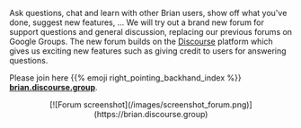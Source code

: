 <!--
.. title: New Brian community forum
.. slug: brian-discourse-forum
.. date: 2020-08-24 16:05:44 UTC
.. tags: community
.. category: news
.. description: Brian community forum announcement
.. type: text
-->

Ask questions, chat and learn with other Brian users, show off what you've done, suggest new features, ... We will try out a brand new forum for support questions
and general discussion, replacing our previous forums on Google Groups. The new forum builds
on the [Discourse](https://www.discourse.org/) platform which gives us exciting new features
such as giving credit to users for answering questions.

Please join here {{% emoji right_pointing_backhand_index %}} **[brian.discourse.group](https://brian.discourse.group)**.

<center>[![Forum screenshot](/images/screenshot_forum.png)](https://brian.discourse.group)</center>


